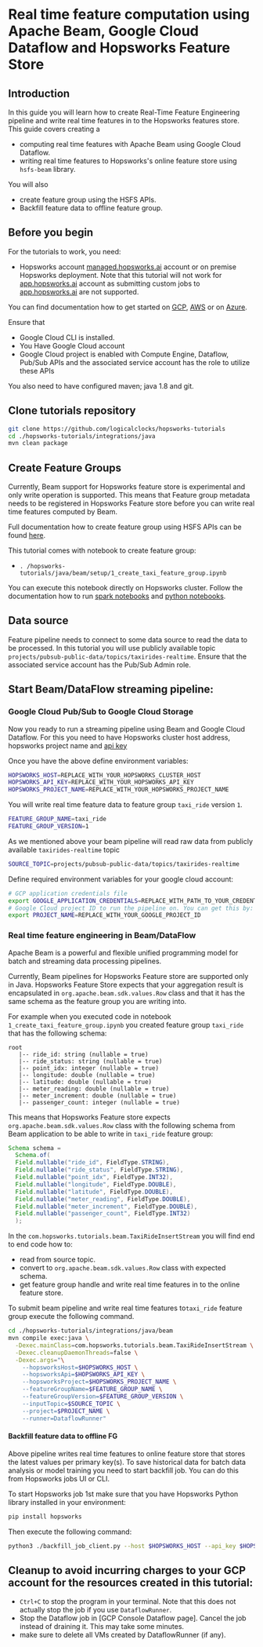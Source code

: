 # Real time feature computation using Apache Beam, Google Cloud Dataflow and Hopsworks Feature Store

## Introduction
In this guide you will learn how to create Real-Time Feature Engineering pipeline and write real time features in to
the Hopsworks features store. This guide covers creating a

- computing real time features with Apache Beam using Google Cloud Dataflow.
- writing real time features to Hopsworks's online feature store using `hsfs-beam` library.

You will also
- create feature group using the HSFS APIs.
- Backfill feature data to offline feature group.

## Before you begin
For the tutorials to work, you need:
- Hopsworks account
[managed.hopsworks.ai](https://managed.hopsworks.ai) account or on premise Hopsworks deployment. Note that this tutorial 
will not work for [app.hopsworks.ai](https://app.hopsworks.ai) account as submitting custom jobs to 
[app.hopsworks.ai](https://app.hopsworks.ai) are not supported.

You can find documentation how to get started on [GCP](https://docs.hopsworks.ai/3.3/setup_installation/gcp/getting_started/),
[AWS](https://docs.hopsworks.ai/3.3/setup_installation/aws/getting_started/) or on [Azure](https://docs.hopsworks.ai/3.3/setup_installation/azure/getting_started/).

Ensure that

- Google Cloud CLI is installed.
- You Have Google Cloud account
- Google Cloud project is enabled with Compute Engine, Dataflow, Pub/Sub APIs and the associated 
  service account has the role to utilize these APIs

You also need to have configured maven; java 1.8 and git.

## Clone tutorials repository
```bash
git clone https://github.com/logicalclocks/hopsworks-tutorials
cd ./hopsworks-tutorials/integrations/java
mvn clean package
```

## Create Feature Groups
Currently, Beam support for Hopsworks feature store is experimental and only write operation is supported. This means
that Feature group metadata needs to be registered in Hopsworks Feature store before you can write real time features computed
by Beam.

Full documentation how to create feature group using HSFS APIs can be found [here](https://docs.hopsworks.ai/3.3/user_guides/fs/feature_group/create/).

This tutorial comes with notebook to create feature group:
- `. /hopsworks-tutorials/java/beam/setup/1_create_taxi_feature_group.ipynb`

You can execute this notebook directly on Hopsworks cluster. Follow the documentation how to run [spark notebooks](https://docs.hopsworks.ai/3.3/user_guides/projects/jupyter/spark_notebook/)
and [python notebooks](https://docs.hopsworks.ai/3.3/user_guides/projects/jupyter/python_notebook/).

## Data source
Feature pipeline needs to connect to some data source to read the data to be processed. In this tutorial you will
use publicly available topic `projects/pubsub-public-data/topics/taxirides-realtime`. Ensure that the associated 
service account has the Pub/Sub Admin role. 

## Start Beam/DataFlow streaming pipeline:

### Google Cloud Pub/Sub to Google Cloud Storage
Now you ready to run a streaming pipeline using Beam and Google Cloud Dataflow. For this you need to
have Hopsworks cluster host address, hopsworks project name and [api key](https://docs.hopsworks.ai/3.3/user_guides/projects/api_key/create_api_key/)

Once you have the above define environment variables:

```bash
HOPSWORKS_HOST=REPLACE_WITH_YOUR_HOPSWORKS_CLUSTER_HOST
HOPSWORKS_API_KEY=REPLACE_WITH_YOUR_HOPSWORKS_API_KEY
HOPSWORKS_PROJECT_NAME=REPLACE_WITH_YOUR_HOPSWORKS_PROJECT_NAME
```

You will write real time feature data to feature group `taxi_ride` version `1`.
```bash
FEATURE_GROUP_NAME=taxi_ride
FEATURE_GROUP_VERSION=1
```

As we mentioned above your beam pipeline will read raw data from  publicly available `taxirides-realtime` topic 
```bash
SOURCE_TOPIC=projects/pubsub-public-data/topics/taxirides-realtime
```

Define required environment variables for your google cloud account:
```bash
# GCP application credentials file
export GOOGLE_APPLICATION_CREDENTIALS=REPLACE_WITH_PATH_TO_YOUR_CREDENTIALS_FILE
# Google Cloud project ID to run the pipeline on. You can get this by: gcloud config get-value project
export PROJECT_NAME=REPLACE_WITH_YOUR_GOOGLE_PROJECT_ID
```

### Real time feature engineering in Beam/DataFlow
Apache Beam is a powerful and flexible unified programming model for batch and streaming data processing pipelines.

Currently, Beam pipelines for Hopsworks Feature store are supported only in Java. Hopsworks Feature Store expects that 
your aggregation result is encapsulated in `org.apache.beam.sdk.values.Row` class and that it has the same schema as 
the feature group you are writing into. 

For example when you executed code in notebook `1_create_taxi_feature_group.ipynb` you created feature group
`taxi_ride` that has the following schema:

```
root
   |-- ride_id: string (nullable = true)
   |-- ride_status: string (nullable = true)
   |-- point_idx: integer (nullable = true)
   |-- longitude: double (nullable = true)
   |-- latitude: double (nullable = true)
   |-- meter_reading: double (nullable = true)
   |-- meter_increment: double (nullable = true)
   |-- passenger_count: integer (nullable = true)
```

This means that Hopsworks Feature store expects `org.apache.beam.sdk.values.Row` class with the following schema from 
Beam application to be able to write in `taxi_ride` feature group:

```java
Schema schema =
  Schema.of(
  Field.nullable("ride_id", FieldType.STRING),
  Field.nullable("ride_status", FieldType.STRING),
  Field.nullable("point_idx", FieldType.INT32),
  Field.nullable("longitude", FieldType.DOUBLE),
  Field.nullable("latitude", FieldType.DOUBLE),
  Field.nullable("meter_reading", FieldType.DOUBLE),
  Field.nullable("meter_increment", FieldType.DOUBLE),
  Field.nullable("passenger_count", FieldType.INT32)
  );
```

In the `com.hopsworks.tutorials.beam.TaxiRideInsertStream` you will find end to end code how to:
- read from source topic.
- convert to `org.apache.beam.sdk.values.Row` class with expected schema.
- get feature group handle and write real time features in to the online feature store.

To submit beam pipeline and write real time features to`taxi_ride` feature group execute the following command.

```bash
cd ./hopsworks-tutorials/integrations/java/beam
mvn compile exec:java \
  -Dexec.mainClass=com.hopsworks.tutorials.beam.TaxiRideInsertStream \
  -Dexec.cleanupDaemonThreads=false \
  -Dexec.args="\
    --hopsworksHost=$HOPSWORKS_HOST \
    --hopsworksApi=$HOPSWORKS_API_KEY \
    --hopsworksProject=$HOPSWORKS_PROJECT_NAME \
    --featureGroupName=$FEATURE_GROUP_NAME \
    --featureGroupVersion=$FEATURE_GROUP_VERSION \
    --inputTopic=$SOURCE_TOPIC \
    --project=$PROJECT_NAME \
    --runner=DataflowRunner"
```

#### Backfill feature data to offline FG
Above pipeline writes real time features to online feature store that stores the latest values per primary key(s). 
To save historical data for batch data analysis or model training you need to start backfill job. You can do this 
from Hopsworks jobs UI or CLI. 

To start Hopsworks job 1st make sure that you have Hopsworks Python library installed in your environment:
```bash
pip install hopsworks
```

Then execute the following command:
```bash
python3 ./backfill_job_client.py --host $HOPSWORKS_HOST --api_key $HOPSWORKS_API_KEY --project $HOPSWORKS_PROJECT_NAME --jobname taxi_ride_1_offline_fg_backfill
```

## Cleanup to avoid incurring charges to your GCP account for the resources created in this tutorial:
- `Ctrl+C` to stop the program in your terminal. Note that this does not actually stop the job if you use 
  `DataflowRunner`.
- Stop the Dataflow job in [GCP Console Dataflow page]. Cancel the job instead of draining it. This may take some 
  minutes.
- make sure to delete all VMs created by DataflowRunner (if any).